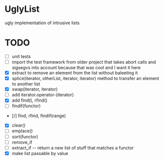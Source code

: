 UglyList
========

ugly implementation of intrusive lists

TODO
====

* [ ] unit tests
* [ ] import the test framework from older project that takes abort calls and sigsegvs into account because that was cool and I want it here
* [x] extract to remove an element from the list without baleeting it
* [x] splice(iterator, otherList, iterator, iterator) method to transfer an element to another list
* [x] swap(iterator, iterator)
* [ ] add iterator.operator-(iterator)
* [x] add find(), rfind()
* [ ] findif(functor)
* [/] find, rfind, findif(range)
* [x] clear()
* [ ] emplace()
* [ ] sort(functor)
* [ ] remove_if
* [ ] extract_if -- return a new list of stuff that matches a functor
* [x] make list passable by value
